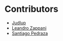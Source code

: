 # Contributors

- [Judlup](https://www.linkedin.com/in/judlup/)
- [Leandro Zappani](https://github.com/lzappani/)
- [Santiago Pedraza](https://github.com/Spedraza15)
